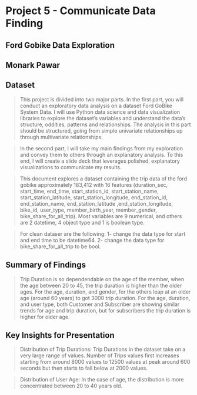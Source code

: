 # Project 5 - Communicate Data Finding
## Ford Gobike Data Exploration

## Monark Pawar

## Dataset

> This project is divided into two major parts. In the first part, you will conduct an exploratory data analysis on a dataset Ford GoBike System Data. I will use Python data science and data visualization libraries to explore the dataset’s variables and understand the data’s structure, oddities, patterns and relationships. The analysis in this part should be structured, going from simple univariate relationships up through multivariate relationships. 


> In the second part, I will take my main findings from my exploration and convey them to others through an explanatory analysis. To this end, I will create a slide deck that leverages polished, explanatory visualizations to communicate my results.

> This document explores a dataset containing the trip data of the ford gobike approximately 183,412 with 16 features (duration_sec, start_time, end_time, start_station_id, start_station_name, start_station_latitude, start_station_longitude, end_station_id, end_station_name, end_station_latitude ,end_station_longitude, bike_id, user_type, member_birth_year, member_gender, bike_share_for_all_trip). Most variables are 9 numerical, and others are 2 datetime, 4 object type and 1 is boolean type.

> For clean dataser are the following:
> 1- change the data type for start and end time to be datetime64.
> 2- change the data type for bike_share_for_all_trip to be bool.


## Summary of Findings

> Trip Duration is so dependendable on the age of the member, when the age between 20 to 45, the trip duration is higher than the older ages.
> For the age, duration, and gender, for the others leap at an older age (around 60 years) to got 3000 trip duration.
> For the age, duration, and user type, both Customer and Subscriber are showing similar trends for age and trip duration, but for subscribers the trip duration is higher for older age.

## Key Insights for Presentation

>Distribution of Trip Durations:
Trip Durations in the dataset take on a very large range of values. Number of Trips values first increases starting from around 8000 values to 12500 values at peak around 600 seconds but then starts to fall below at 2000 values.

>Distribution of User Age:
In the case of age, the distribution is more concentrated between 20 to 40 years old.
